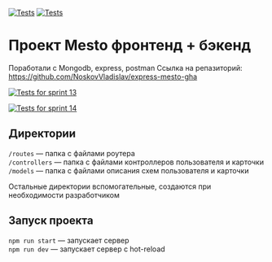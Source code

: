 [![Tests](https://github.com/NoskovVladislav/express-mesto-gha/actions/workflows/tests-13-sprint.yml/badge.svg)](https://github.com/NoskovVladislav/express-mesto-gha/actions/workflows/tests-13-sprint.yml) [![Tests](https://github.com/NoskovVladislav/express-mesto-gha/actions/workflows/tests-14-sprint.yml/badge.svg)](https://github.com/NoskovVladislav/express-mesto-gha/actions/workflows/tests-14-sprint.yml)
# Проект Mesto фронтенд + бэкенд
Поработали с Mongodb, express, postman
Ссылка на репазиторий: https://github.com/NoskovVladislav/express-mesto-gha


[![Tests for sprint 13](https://github.com/NoskovVladislav/express-mesto-gha/actions/workflows/tests-13-sprint.yml/badge.svg)](https://github.com/NoskovVladislav/express-mesto-gha/actions/workflows/tests-13-sprint.yml) 

[![Tests for sprint 14](https://github.com/NoskovVladislav/express-mesto-gha/actions/workflows/tests-14-sprint.yml/badge.svg)](https://github.com/NoskovVladislav/express-mesto-gha/actions/workflows/tests-14-sprint.yml)


## Директории

`/routes` — папка с файлами роутера  
`/controllers` — папка с файлами контроллеров пользователя и карточки   
`/models` — папка с файлами описания схем пользователя и карточки  
  
Остальные директории вспомогательные, создаются при необходимости разработчиком

## Запуск проекта

`npm run start` — запускает сервер   
`npm run dev` — запускает сервер с hot-reload
